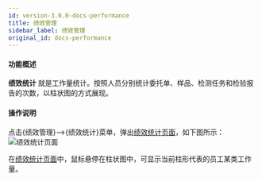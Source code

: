 ```yaml
---
id: version-3.0.0-docs-performance
title: 绩效管理
sidebar_label: 绩效管理
original_id: docs-performance
---
```


#### 功能概述

**绩效统计** 就是工作量统计。按照人员分别统计委托单、样品、检测任务和检验报告的次数，以柱状图的方式展现。

#### 操作说明

点击{绩效管理}-->{绩效统计}菜单，弹出[绩效统计页面](#绩效统计页面)，如下图所示：
![绩效统计页面](http://datmfiles.ebookchain.org/1KumZxZCO5g%E7%BB%A9%E6%95%88%E7%AE%A1%E7%90%86-%E7%BB%A9%E6%95%88%E7%BB%9F%E8%AE%A1.png "绩效统计页面")

在[绩效统计页面](#绩效统计页面)中，鼠标悬停在柱状图中，可显示当前柱形代表的员工某类工作量。